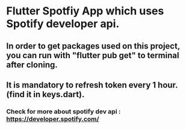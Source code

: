 # Flutter Spotfiy App which uses Spotify developer api.
## In order to get packages used on this project, you can run with "flutter pub get" to terminal after cloning.
## It is mandatory to refresh token every 1 hour.(find it in keys.dart).

### Check for more about spotify dev api : https://developer.spotify.com/
